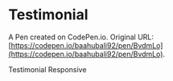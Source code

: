 # Testimonial

A Pen created on CodePen.io. Original URL: [https://codepen.io/baahubali92/pen/BvdmLo](https://codepen.io/baahubali92/pen/BvdmLo).

Testimonial Responsive
